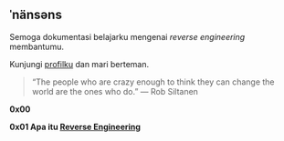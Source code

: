 ## ˈnänsəns

Semoga dokumentasi belajarku mengenai _reverse engineering_ membantumu.

Kunjungi [profilku](https://apridosimarmata.com) dan mari berteman.

> “The people who are crazy enough to think they can change the world are the ones who do.”
> ― Rob Siltanen 

**0x00**

**0x01 Apa itu [Reverse Engineering](./0x01/README.md)**
